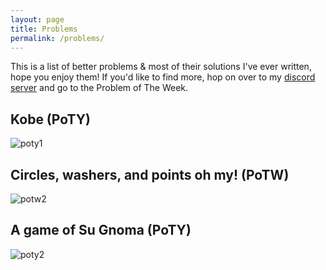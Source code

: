 ```yaml
---
layout: page
title: Problems
permalink: /problems/
---
```

This is a list of better problems & most of their solutions I've ever written, hope you enjoy them! If you'd like to find more, hop on over to my [discord server](https://discord.com/invite/XHTaYtv) and go to the Problem of The Week.

## Kobe (PoTY)
![poty1](https://media.discordapp.net/attachments/698265856618135562/698928504921915553/481250375786037258.png?width=2210&height=649)

## Circles, washers, and points oh my! (PoTW)
![potw2](https://images-ext-1.discordapp.net/external/m0TJHOXpLSfqB3sZu-GPti4-56p8R3U339aXuqDZLjE/%3Fwidth%3D1920%26height%3D593/https/media.discordapp.net/attachments/735868205720928337/751645773925449738/481250375786037258.png)

## A game of Su Gnoma (PoTY)
![poty2](https://cdn.discordapp.com/attachments/696878929373298751/772211450725793792/481250375786037258.png)

